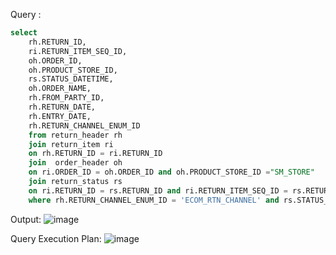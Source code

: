 Query :
```sql
select 
	rh.RETURN_ID,
	ri.RETURN_ITEM_SEQ_ID,
	oh.ORDER_ID,
	oh.PRODUCT_STORE_ID,
	rs.STATUS_DATETIME,
	oh.ORDER_NAME,
	rh.FROM_PARTY_ID,
	rh.RETURN_DATE,
	rh.ENTRY_DATE,
	rh.RETURN_CHANNEL_ENUM_ID 
	from return_header rh 
	join return_item ri
	on rh.RETURN_ID = ri.RETURN_ID 
	join  order_header oh 
	on ri.ORDER_ID = oh.ORDER_ID and oh.PRODUCT_STORE_ID ="SM_STORE"
	join return_status rs 
	on ri.RETURN_ID = rs.RETURN_ID and ri.RETURN_ITEM_SEQ_ID = rs.RETURN_ITEM_SEQ_ID
	where rh.RETURN_CHANNEL_ENUM_ID = 'ECOM_RTN_CHANNEL' and rs.STATUS_ID ="RETURN_COMPLETED";
```
Output:
![image](https://github.com/Sandesh3003/TrainingAssignment/assets/77960808/02f6f015-23ad-42ee-b7dc-7bf49061b771)

Query Execution Plan:
![image](https://github.com/Sandesh3003/TrainingAssignment/assets/77960808/e9b19464-7ed6-4af2-acab-8a2566c8a2d7)
